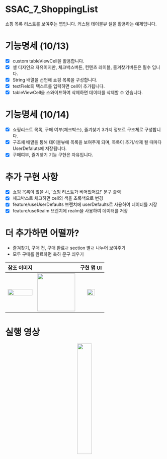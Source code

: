 # SSAC_7_ShoppingList
쇼핑 목록 리스트를 보여주는 앱입니다. 커스텀 테이블뷰 셀을 활용하는 예제입니다.

# 기능명세 (10/13)
- [x] custom tableViewCell을 활용합니다.
- [x] 셀 디자인으 자유이지만, 체크박스버튼, 컨텐츠 레이블, 즐겨찾기버튼은 필수 입니다.
- [x] String 배열을 선언해 쇼핑 목록을 구성합니다.
- [x] textField의 텍스트를 입력하면 cell이 추가됩니다.
- [x] tableViewCell을 스와이프하여 삭제하면 데이터를 삭제할 수 있습니다.

# 기능명세 (10/14)
- [x] 쇼핑리스트 목록, 구매 여부(체크박스), 즐겨찾기 3가지 정보르 구조체로 구성합니다.
- [x] 구조체 배열을 통해 테이블뷰에 목록을 보여주게 되며, 목록이 추가/삭제 될 때마다 UserDefaluts에 저장됩니다.
- [x] 구매여부, 즐겨찾기 기능 구현은 자유입니다.

# 추가 구현 사항 
- [x] 쇼핑 목록이 없을 시, '쇼핑 리스트가 비어있어요!' 문구 출력
- [x] 체크박스르 체크하면 cell의 색을 초록색으로 변경 
- [x] feature/useUserDefaults 브랜치에 userDefaults르 사용하여 데이터를 저장 
- [x] feature/useRealm 브랜치에 realm을 사용하여 데이터를 저장 

# 더 추가하면 어떨까?
- 즐겨찾기, 구매 전, 구매 완료ㄹ section 별ㄹ 나누어 보여주기
- 모두 구매를 완료하면 축하 문구 띄우기

|참조 이미지||구현 앱 UI|
|:---:|:---:|:--:|
|<img width="100%" src="https://user-images.githubusercontent.com/59866819/137284021-c1b79fac-c50a-4154-8dc8-d11b33adde24.png" />|<img width="120" src="https://user-images.githubusercontent.com/59866819/135194858-4405d3a0-0de3-4ca6-a594-3b08e0ae951b.png" />|<img width="60%" src="https://user-images.githubusercontent.com/59866819/137284035-a0895144-599f-468b-b65d-7348f55fae80.png" />
# 실행 영상
<p align="center"><img width="30%" src="https://user-images.githubusercontent.com/59866819/137284039-432e22a6-05ff-403c-80b1-b557f72a0b7b.mp4" /></p>

